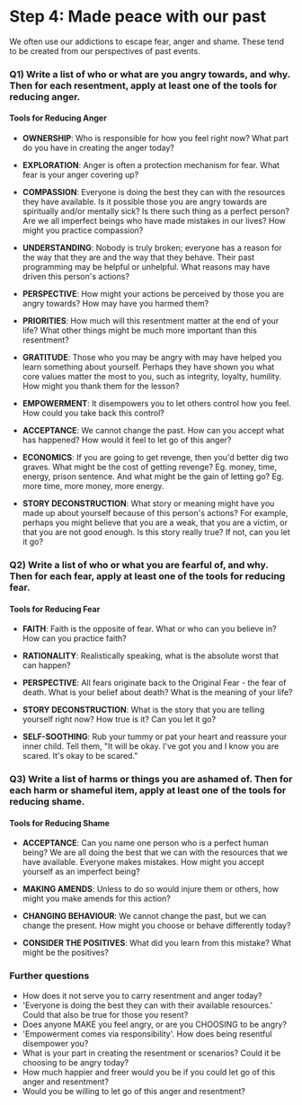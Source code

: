 # Step 4: Made peace with our past

We often use our addictions to escape fear, anger and shame. These tend to be created from our perspectives of past events.


### Q1) Write a list of who or what are you angry towards, and why. Then for each resentment, apply at least one of the tools for reducing anger.

#### Tools for Reducing Anger
- **OWNERSHIP**: Who is responsible for how you feel right now? What part do you have in creating the anger today?

- **EXPLORATION**: Anger is often a protection mechanism for fear. What fear is your anger covering up?

- **COMPASSION**: Everyone is doing the best they can with the resources they have available. Is it possible those you are angry towards are spiritually and/or mentally sick? Is there such thing as a perfect person? Are we all imperfect beings who have made mistakes in our lives? How might you practice compassion?

- **UNDERSTANDING**: Nobody is truly broken; everyone has a reason for the way that they are and the way that they behave. Their past programming may be helpful or unhelpful. What reasons may have driven this person's actions?

- **PERSPECTIVE**: How might your actions be perceived by those you are angry towards? How may have you harmed them?

- **PRIORITIES**: How much will this resentment matter at the end of your life? What other things might be much more important than this resentment?

- **GRATITUDE**: Those who you may be angry with may have helped you learn something about yourself. Perhaps they have shown you what core values matter the most to you, such as integrity, loyalty, humility. How might you thank them for the lesson?

- **EMPOWERMENT**: It disempowers you to let others control how you feel. How could you take back this control?

- **ACCEPTANCE**: We cannot change the past. How can you accept what has happened? How would it feel to let go of this anger?

- **ECONOMICS**: If you are going to get revenge, then you'd better dig two graves. What might be the cost of getting revenge? Eg. money, time, energy, prison sentence. And what might be the gain of letting go? Eg. more time, more money, more energy.

- **STORY DECONSTRUCTION**: What story or meaning might have you made up about yourself because of this person's actions? For example, perhaps you might believe that you are a weak, that you are a victim, or that you are not good enough. Is this story really true? If not, can you let it go?


### Q2) Write a list of who or what you are fearful of, and why. Then for each fear, apply at least one of the tools for reducing fear.

#### Tools for Reducing Fear
- **FAITH**: Faith is the opposite of fear. What or who can you believe in? How can you practice faith?

- **RATIONALITY**: Realistically speaking, what is the absolute worst that can happen?

- **PERSPECTIVE**: All fears originate back to the Original Fear - the fear of death. What is your belief about death? What is the meaning of your life?

- **STORY DECONSTRUCTION**: What is the story that you are telling yourself right now? How true is it? Can you let it go?

- **SELF-SOOTHING**: Rub your tummy or pat your heart and reassure your inner child. Tell them, "It will be okay. I've got you and I know you are scared. It's okay to be scared."

### Q3) Write a list of harms or things you are ashamed of. Then for each harm or shameful item, apply at least one of the tools for reducing shame.

#### Tools for Reducing Shame
- **ACCEPTANCE**: Can you name one person who is a perfect human being? We are all doing the best that we can with the resources that we have available. Everyone makes mistakes. How might you accept yourself as an imperfect being?

- **MAKING AMENDS**: Unless to do so would injure them or others, how might you make amends for this action?

- **CHANGING BEHAVIOUR**: We cannot change the past, but we can change the present. How might you choose or behave differently today?

- **CONSIDER THE POSITIVES**: What did you learn from this mistake? What might be the positives?

### Further questions ###
- How does it not serve you to carry resentment and anger today?
- 'Everyone is doing the best they can with their available resources.' Could that also be true for those you resent?
- Does anyone MAKE you feel angry, or are you CHOOSING to be angry?
- 'Empowerment comes via responsibility'. How does being resentful disempower you?
- What is your part in creating the resentment or scenarios? Could it be choosing to be angry today?
- How much happier and freer would you be if you could let go of this anger and resentment?
- Would you be willing to let go of this anger and resentment?
